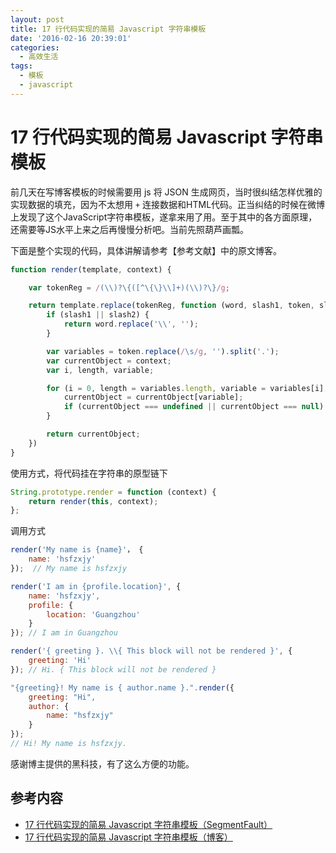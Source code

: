 ```yaml
---
layout: post
title: 17 行代码实现的简易 Javascript 字符串模板
date: '2016-02-16 20:39:01'
categories:
  - 高效生活
tags:
  - 模板
  - javascript
---
```


# 17 行代码实现的简易 Javascript 字符串模板

前几天在写博客模板的时候需要用 js 将 JSON 生成网页，当时很纠结怎样优雅的实现数据的填充，因为不太想用 `+` 连接数据和HTML代码。正当纠结的时候在微博上发现了这个JavaScript字符串模板，遂拿来用了用。至于其中的各方面原理，还需要等JS水平上来之后再慢慢分析吧。当前先照葫芦画瓢。

下面是整个实现的代码，具体讲解请参考【参考文献】中的原文博客。

```javascript
function render(template, context) {

    var tokenReg = /(\\)?\{([^\{\}\\]+)(\\)?\}/g;

    return template.replace(tokenReg, function (word, slash1, token, slash2) {
        if (slash1 || slash2) {  
            return word.replace('\\', '');
        }

        var variables = token.replace(/\s/g, '').split('.');
        var currentObject = context;
        var i, length, variable;

        for (i = 0, length = variables.length, variable = variables[i]; i < length; ++i) {
            currentObject = currentObject[variable];
            if (currentObject === undefined || currentObject === null) return '';
        }

        return currentObject;
    })
}
```

使用方式，将代码挂在字符串的原型链下

```javascript
String.prototype.render = function (context) {
    return render(this, context);
};
```

调用方式

```javascript
render('My name is {name}'， {
    name: 'hsfzxjy'
});  // My name is hsfzxjy

render('I am in {profile.location}', {
    name: 'hsfzxjy',
    profile: {
        location: 'Guangzhou'
    }
}); // I am in Guangzhou

render('{ greeting }. \\{ This block will not be rendered }', {
    greeting: 'Hi'
}); // Hi. { This block will not be rendered }

"{greeting}! My name is { author.name }.".render({
    greeting: "Hi",
    author: {
        name: "hsfzxjy"
    }
});
// Hi! My name is hsfzxjy.
```

感谢博主提供的黑科技，有了这么方便的功能。

## 参考内容

+ [17 行代码实现的简易 Javascript 字符串模板（SegmentFault）](https://segmentfault.com/a/1190000004428305)
+ [17 行代码实现的简易 Javascript 字符串模板（博客）](http://hsfzxjy.github.io/a-simple-javascript-template-language/)
